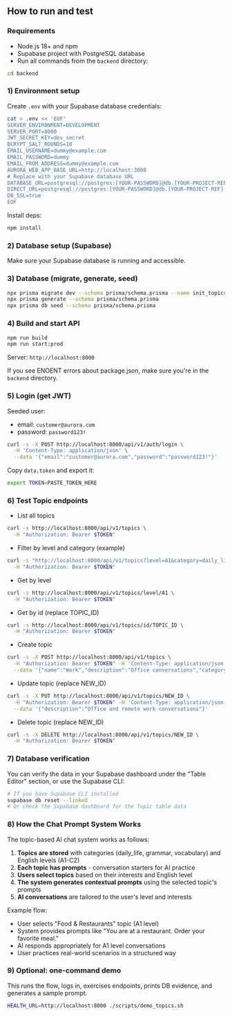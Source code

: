 ## How to run and test

### Requirements
- Node.js 18+ and npm
- Supabase project with PostgreSQL database
- Run all commands from the `backend` directory:
```bash
cd backend
```

### 1) Environment setup
Create `.env` with your Supabase database credentials:
```bash
cat > .env << 'EOF'
SERVER_ENVIRONMENT=DEVELOPMENT
SERVER_PORT=8000
JWT_SECRET_KEY=dev_secret
BCRYPT_SALT_ROUNDS=10
EMAIL_USERNAME=dummy@example.com
EMAIL_PASSWORD=dummy
EMAIL_FROM_ADDRESS=dummy@example.com
AURORA_WEB_APP_BASE_URL=http://localhost:3000
# Replace with your Supabase database URL
DATABASE_URL=postgresql://postgres:[YOUR-PASSWORD]@db.[YOUR-PROJECT-REF].supabase.co:5432/postgres
DIRECT_URL=postgresql://postgres:[YOUR-PASSWORD]@db.[YOUR-PROJECT-REF].supabase.co:5432/postgres
DB_SSL=true
EOF
```

Install deps:
```bash
npm install
```

### 2) Database setup (Supabase)
Make sure your Supabase database is running and accessible.

### 3) Database (migrate, generate, seed)
```bash
npx prisma migrate dev --schema prisma/schema.prisma --name init_topics
npx prisma generate --schema prisma/schema.prisma
npx prisma db seed --schema prisma/schema.prisma
```

### 4) Build and start API
```bash
npm run build
npm run start:prod
```
Server: `http://localhost:8000`

If you see ENOENT errors about package.json, make sure you're in the `backend` directory.

### 5) Login (get JWT)
Seeded user:
- email: `customer@aurora.com`
- password: `password123!`

```bash
curl -s -X POST http://localhost:8000/api/v1/auth/login \
  -H 'Content-Type: application/json' \
  --data '{"email":"customer@aurora.com","password":"password123!"}'
```

Copy `data.token` and export it:
```bash
export TOKEN=PASTE_TOKEN_HERE
```

### 6) Test Topic endpoints

- List all topics
```bash
curl -s http://localhost:8000/api/v1/topics \
  -H "Authorization: Bearer $TOKEN"
```

- Filter by level and category (example)
```bash
curl -s "http://localhost:8000/api/v1/topics?level=A1&category=daily_life" \
  -H "Authorization: Bearer $TOKEN"
```

- Get by level
```bash
curl -s http://localhost:8000/api/v1/topics/level/A1 \
  -H "Authorization: Bearer $TOKEN"
```

- Get by id (replace TOPIC_ID)
```bash
curl -s http://localhost:8000/api/v1/topics/id/TOPIC_ID \
  -H "Authorization: Bearer $TOKEN"
```

- Create topic
```bash
curl -s -X POST http://localhost:8000/api/v1/topics \
  -H "Authorization: Bearer $TOKEN" -H 'Content-Type: application/json' \
  --data '{"name":"Work","description":"Office conversations","category":"daily_life","englishLevel":"B1","prompts":["Talk about your job role.","Describe a typical day at work."]}'
```

- Update topic (replace NEW_ID)
```bash
curl -s -X PUT http://localhost:8000/api/v1/topics/NEW_ID \
  -H "Authorization: Bearer $TOKEN" -H 'Content-Type: application/json' \
  --data '{"description":"Office and remote work conversations"}'
```

- Delete topic (replace NEW_ID)
```bash
curl -s -X DELETE http://localhost:8000/api/v1/topics/NEW_ID \
  -H "Authorization: Bearer $TOKEN"
```

### 7) Database verification
You can verify the data in your Supabase dashboard under the "Table Editor" section, or use the Supabase CLI:

```bash
# If you have Supabase CLI installed
supabase db reset --linked
# Or check the Supabase dashboard for the Topic table data
```

### 8) How the Chat Prompt System Works

The topic-based AI chat system works as follows:

1. **Topics are stored** with categories (daily_life, grammar, vocabulary) and English levels (A1-C2)
2. **Each topic has prompts** - conversation starters for AI practice
3. **Users select topics** based on their interests and English level
4. **The system generates contextual prompts** using the selected topic's prompts
5. **AI conversations** are tailored to the user's level and interests

Example flow:
- User selects "Food & Restaurants" topic (A1 level)
- System provides prompts like "You are at a restaurant. Order your favorite meal."
- AI responds appropriately for A1 level conversations
- User practices real-world scenarios in a structured way

### 9) Optional: one-command demo
This runs the flow, logs in, exercises endpoints, prints DB evidence, and generates a sample prompt.
```bash
HEALTH_URL=http://localhost:8000 ./scripts/demo_topics.sh
```
